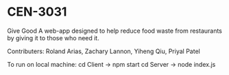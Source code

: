 # CEN-3031

Give Good
A web-app designed to help reduce food waste from restaurants by giving it to those who need it.

Contributers: Roland Arias, Zachary Lannon, Yiheng Qiu, Priyal Patel

To run on local machine:
  cd Client -> npm start
  cd Server -> node index.js
 
